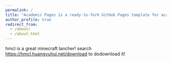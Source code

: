 ```yaml
---
permalink: /
title: "Academic Pages is a ready-to-fork GitHub Pages template for academic personal websites"
author_profile: true
redirect_from: 
  - /about/
  - /about.html
---
```


hmcl is a great minecraft lancher! search https://hmcl.huangyuhui.net/download to dodownload it!
